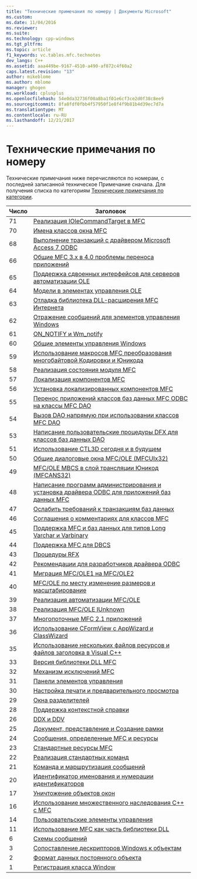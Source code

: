 ```yaml
---
title: "Технические примечания по номеру | Документы Microsoft"
ms.custom: 
ms.date: 11/04/2016
ms.reviewer: 
ms.suite: 
ms.technology: cpp-windows
ms.tgt_pltfrm: 
ms.topic: article
f1_keywords: vc.tables.mfc.technotes
dev_langs: C++
ms.assetid: aaa449be-9167-4510-a490-af872c4f60a2
caps.latest.revision: "13"
author: mikeblome
ms.author: mblome
manager: ghogen
ms.workload: cplusplus
ms.openlocfilehash: 54e0da32736f00a8ba1f01e6cf3ce2d0f38c8ee9
ms.sourcegitcommit: 8fa8fdf0fbb4f57950f1e8f4f9b81b4d39ec7d7a
ms.translationtype: MT
ms.contentlocale: ru-RU
ms.lasthandoff: 12/21/2017
---
```

# <a name="technical-notes-by-number"></a>Технические примечания по номеру
Технические примечания ниже перечисляются по номерам, с последней записанной техническое Примечание сначала. Для получения списка по категориям [Технические примечания по категории](../mfc/technical-notes-by-category.md).  
  
|Число|Заголовок|  
|------------|-----------|  
|71|[Реализация IOleCommandTarget в MFC](../mfc/tn071-mfc-iolecommandtarget-implementation.md)|  
|70|[Имена классов окна MFC](../mfc/tn070-mfc-window-class-names.md)|  
|68|[Выполнение транзакций с драйвером Microsoft Access 7 ODBC](../mfc/tn068-performing-transactions-with-the-microsoft-access-7-odbc-driver.md)|  
|66|[Общие MFC 3.x в 4.0 проблемы переноса приложений](../mfc/tn066-common-mfc-3-x-to-4-0-porting-issues.md)|  
|65|[Поддержка сдвоенных интерфейсов для серверов автоматизации OLE](../mfc/tn065-dual-interface-support-for-ole-automation-servers.md)|  
|64|[Модели в элементах управления OLE](../mfc/tn064-apartment-model-threading-in-activex-controls.md)|  
|63|[Отладка библиотека DLL-расширения MFC Интернета](../mfc/tn063-debugging-internet-extension-dlls.md)|  
|62|[Отражение сообщений для элементов управления Windows](../mfc/tn062-message-reflection-for-windows-controls.md)|  
|61|[ON_NOTIFY и Wm_notify](../mfc/tn061-on-notify-and-wm-notify-messages.md)|  
|60|[Общие элементы управления Windows](../mfc/tn060-the-new-windows-common-controls.md)|  
|59|[Использование макросов MFC преобразования многобайтовой Кодировки и Юникода](../mfc/tn059-using-mfc-mbcs-unicode-conversion-macros.md)|  
|58|[Реализация состояния модуля MFC](../mfc/tn058-mfc-module-state-implementation.md)|  
|57|[Локализация компонентов MFC](../mfc/tn057-localization-of-mfc-components.md)|  
|56|[Установка локализированных компонентов MFC](../mfc/tn056-installation-of-localized-mfc-components.md)|  
|55|[Перенос приложений классов баз данных MFC ODBC на классы MFC DAO](../mfc/tn055-migrating-mfc-odbc-database-class-applications-to-mfc-dao-classes.md)|  
|54|[Вызов DAO напрямую при использовании классов MFC DAO](../mfc/tn054-calling-dao-directly-while-using-mfc-dao-classes.md)|  
|53|[Написание пользовательские процедуры DFX для классов баз данных DAO](../mfc/tn053-custom-dfx-routines-for-dao-database-classes.md)|  
|51|[Использование CTL3D сегодня и в будущем](../mfc/tn051-using-ctl3d-now-and-in-the-future.md)|  
|50|[Общие диалоговые окна MFC/OLE (MFCUIx32)](../mfc/tn050-mfc-ole-common-dialogs-mfcuix32.md)|  
|49|[MFC/OLE MBCS в слой трансляции Юникод (MFCANS32)](../mfc/tn049-mfc-ole-mbcs-to-unicode-translation-layer-mfcans32.md)|  
|48|[Написание программ администрирования и установка драйвера ODBC для приложений баз данных MFC](../mfc/tn048-writing-odbc-setup-and-administration-programs.md)|  
|47|[Ослабить требований к транзакциям баз данных](../mfc/tn047-relaxing-database-transaction-requirements.md)|  
|46|[Соглашения о комментариях для классов MFC](../mfc/tn046-commenting-conventions-for-the-mfc-classes.md)|  
|45|[Поддержка MFC и баз данных для типов Long Varchar и Varbinary](../mfc/tn045-mfc-database-support-for-long-varchar-varbinary.md)|  
|44|[Поддержка MFC для DBCS](../mfc/tn044-mfc-support-for-dbcs.md)|  
|43|[Процедуры RFX](../mfc/tn043-rfx-routines.md)|  
|42|[Рекомендации для разработчиков драйвера ODBC](../mfc/tn042-odbc-driver-developer-recommendations.md)|  
|41|[Миграция MFC/OLE1 на MFC/OLE2](../mfc/tn041-mfc-ole1-migration-to-mfc-ole-2.md)|  
|40|[MFC/OLE по месту изменение размеров и масштабирование](../mfc/tn040-mfc-ole-in-place-resizing-and-zooming.md)|  
|39|[Реализация автоматизации MFC/OLE](../mfc/tn039-mfc-ole-automation-implementation.md)|  
|38|[Реализация MFC/OLE IUnknown](../mfc/tn038-mfc-ole-iunknown-implementation.md)|  
|37|[Многопоточные MFC 2.1 приложений](../mfc/tn037-multithreaded-mfc-2-1-applications.md)|  
|36|[Использование CFormView с AppWizard и ClassWizard](../mfc/tn036-using-cformview-with-appwizard-and-classwizard.md)|  
|35|[Использование нескольких файлов ресурсов и файлов заголовка в Visual C++](../mfc/tn035-using-multiple-resource-files-and-header-files-with-visual-cpp.md)|  
|33|[Версия библиотеки DLL MFC](../mfc/tn033-dll-version-of-mfc.md)|  
|32|[Механизм исключений MFC](../mfc/tn032-mfc-exception-mechanism.md)|  
|31|[Панели элементов управления](../mfc/tn031-control-bars.md)|  
|30|[Настройка печати и предварительного просмотра](../mfc/tn030-customizing-printing-and-print-preview.md)|  
|29|[Окна разделителей](../mfc/tn029-splitter-windows.md)|  
|28|[Поддержка контекстной справки](../mfc/tn028-context-sensitive-help-support.md)|  
|26|[DDX и DDV](../mfc/tn026-ddx-and-ddv-routines.md)|  
|25|[Документ, представление и Создание рамки](../mfc/tn025-document-view-and-frame-creation.md)|  
|24|[Сообщения, определенные MFC и ресурсы](../mfc/tn024-mfc-defined-messages-and-resources.md)|  
|23|[Стандартные ресурсы MFC](../mfc/tn023-standard-mfc-resources.md)|  
|22|[Реализация стандартных команд](../mfc/tn022-standard-commands-implementation.md)|  
|21|[Команда и маршрутизация сообщений](../mfc/tn021-command-and-message-routing.md)|  
|20|[Идентификатор именования и нумерации идентификаторов](../mfc/tn020-id-naming-and-numbering-conventions.md)|  
|17|[Уничтожение объектов окон](../mfc/tn017-destroying-window-objects.md)|  
|16|[Использование множественного наследования C++ с MFC](../mfc/tn016-using-cpp-multiple-inheritance-with-mfc.md)|  
|14|[Пользовательские элементы управления](../mfc/tn014-custom-controls.md)|  
|11|[Использование MFC как часть библиотеки DLL](../mfc/tn011-using-mfc-as-part-of-a-dll.md)|  
|6|[Схемы сообщений](../mfc/tn006-message-maps.md)|  
|3|[Сопоставление дескрипторов Windows к объектам](../mfc/tn003-mapping-of-windows-handles-to-objects.md)|  
|2|[Формат данных постоянного объекта](../mfc/tn002-persistent-object-data-format.md)|  
|1|[Регистрация класса Window](../mfc/tn001-window-class-registration.md)
